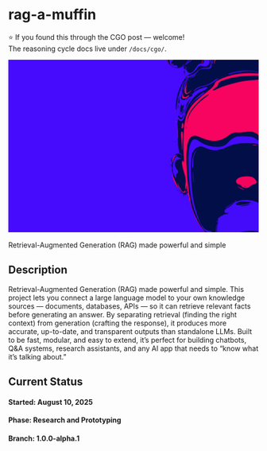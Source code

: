 # rag-a-muffin

⭐️ If you found this through the CGO post — welcome!  
The reasoning cycle docs live under `/docs/cgo/`.

![This is an image](parallax-image.jpg)

Retrieval-Augmented Generation (RAG) made powerful and simple

## Description

Retrieval-Augmented Generation (RAG) made powerful and simple. This project lets you connect a large language model to your own knowledge sources — documents, databases, APIs — so it can retrieve relevant facts before generating an answer. By separating retrieval (finding the right context) from generation (crafting the response), it produces more accurate, up-to-date, and transparent outputs than standalone LLMs. Built to be fast, modular, and easy to extend, it’s perfect for building chatbots, Q&A systems, research assistants, and any AI app that needs to “know what it’s talking about.”

## Current Status

#### Started: August 10, 2025

#### Phase: Research and Prototyping

#### Branch: 1.0.0-alpha.1
